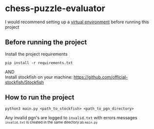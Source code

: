 # chess-puzzle-evaluator

I would recommend setting up a [virtual environment](https://www.freecodecamp.org/news/how-to-setup-virtual-environments-in-python/) before running this project  

## Before running the project
Install the project requirements  
```
pip install -r requirements.txt
```
AND  
Install stockfish on your machine: https://github.com/official-stockfish/Stockfish

## How to run the project
```
python3 main.py <path_to_stockfish> <path_to_pgn_directory>
```
Any invalid pgn's are logged to `invalid.txt` with errors messages   
<sub>`invalid.txt` is created in the same directory as `main.py`  </sub>
